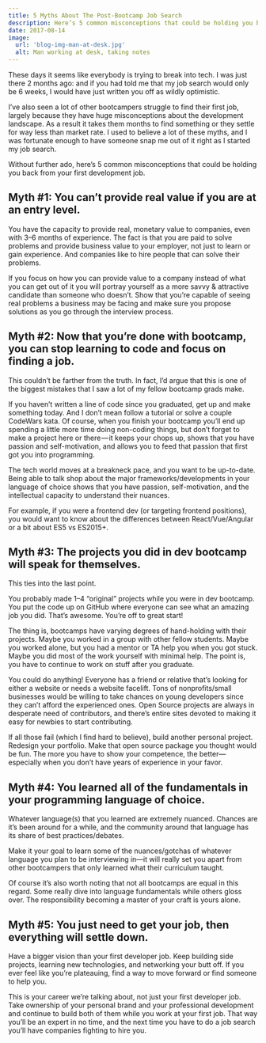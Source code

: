 ```yaml
---
title: 5 Myths About The Post-Bootcamp Job Search
description: Here’s 5 common misconceptions that could be holding you back from your first development job.
date: 2017-08-14
image:
  url: 'blog-img-man-at-desk.jpg'
  alt: Man working at desk, taking notes
---
```


These days it seems like everybody is trying to break into tech. I was just there 2 months ago: and if you had told me that my job search would only be 6 weeks, I would have just written you off as wildly optimistic.

I’ve also seen a lot of other bootcampers struggle to find their first job, largely because they have huge misconceptions about the development landscape. As a result it takes them months to find something or they settle for way less than market rate. I used to believe a lot of these myths, and I was fortunate enough to have someone snap me out of it right as I started my job search.

Without further ado, here’s 5 common misconceptions that could be holding you back from your first development job.

## Myth #1: You can’t provide real value if you are at an entry level.

You have the capacity to provide real, monetary value to companies, even with 3–6 months of experience. The fact is that you are paid to solve problems and provide business value to your employer, not just to learn or gain experience. And companies like to hire people that can solve their problems.

If you focus on how you can provide value to a company instead of what you can get out of it you will portray yourself as a more savvy & attractive candidate than someone who doesn’t. Show that you’re capable of seeing real problems a business may be facing and make sure you propose solutions as you go through the interview process.

## Myth #2: Now that you’re done with bootcamp, you can stop learning to code and focus on finding a job.

This couldn’t be farther from the truth. In fact, I’d argue that this is one of the biggest mistakes that I saw a lot of my fellow bootcamp grads make.

If you haven’t written a line of code since you graduated, get up and make something today. And I don’t mean follow a tutorial or solve a couple CodeWars kata. Of course, when you finish your bootcamp you’ll end up spending a little more time doing non-coding things, but don’t forget to make a project here or there — it keeps your chops up, shows that you have passion and self-motivation, and allows you to feed that passion that first got you into programming.

The tech world moves at a breakneck pace, and you want to be up-to-date. Being able to talk shop about the major frameworks/developments in your language of choice shows that you have passion, self-motivation, and the intellectual capacity to understand their nuances.

For example, if you were a frontend dev (or targeting frontend positions), you would want to know about the differences between React/Vue/Angular or a bit about ES5 vs ES2015+.

## Myth #3: The projects you did in dev bootcamp will speak for themselves.

This ties into the last point.

You probably made 1–4 “original” projects while you were in dev bootcamp. You put the code up on GitHub where everyone can see what an amazing job you did. That’s awesome. You’re off to great start!

The thing is, bootcamps have varying degrees of hand-holding with their projects. Maybe you worked in a group with other fellow students. Maybe you worked alone, but you had a mentor or TA help you when you got stuck. Maybe you did most of the work yourself with minimal help. The point is, you have to continue to work on stuff after you graduate.

You could do anything! Everyone has a friend or relative that’s looking for either a website or needs a website facelift. Tons of nonprofits/small businesses would be willing to take chances on young developers since they can’t afford the experienced ones. Open Source projects are always in desperate need of contributors, and there’s entire sites devoted to making it easy for newbies to start contributing.

If all those fail (which I find hard to believe), build another personal project. Redesign your portfolio. Make that open source package you thought would be fun. The more you have to show your competence, the better— especially when you don’t have years of experience in your favor.

## Myth #4: You learned all of the fundamentals in your programming language of choice.

Whatever language(s) that you learned are extremely nuanced. Chances are it’s been around for a while, and the community around that language has its share of best practices/debates.

Make it your goal to learn some of the nuances/gotchas of whatever language you plan to be interviewing in—it will really set you apart from other bootcampers that only learned what their curriculum taught.

Of course it’s also worth noting that not all bootcamps are equal in this regard. Some really dive into language fundamentals while others gloss over. The responsibility becoming a master of your craft is yours alone.

## Myth #5: You just need to get your job, then everything will settle down.

Have a bigger vision than your first developer job. Keep building side projects, learning new technologies, and networking your butt off. If you ever feel like you’re plateauing, find a way to move forward or find someone to help you.

This is your career we’re talking about, not just your first developer job. Take ownership of your personal brand and your professional development and continue to build both of them while you work at your first job. That way you’ll be an expert in no time, and the next time you have to do a job search you’ll have companies fighting to hire you.
